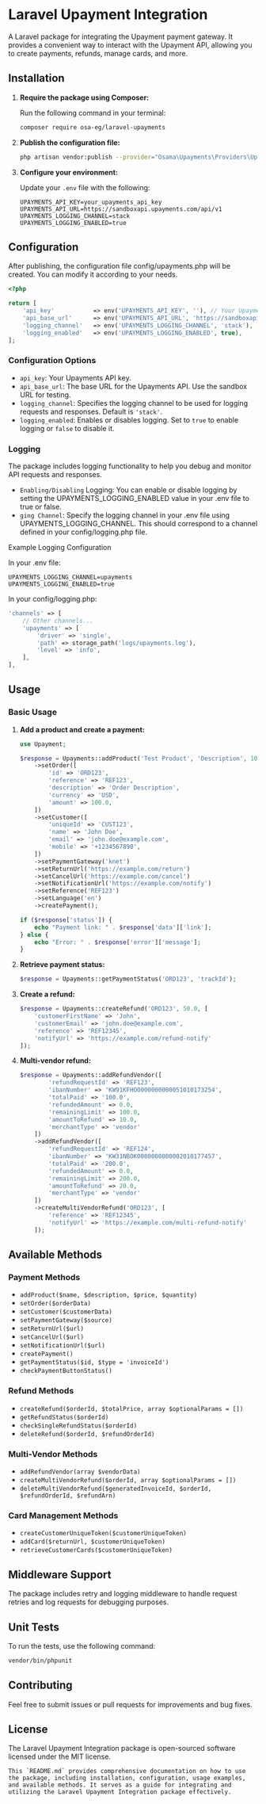 # Laravel Upayment Integration

A Laravel package for integrating the Upayment payment gateway. It provides a convenient way to interact with the Upayment API, allowing you to create payments, refunds, manage cards, and more.

## Installation

1. **Require the package using Composer:**

   Run the following command in your terminal:

    ```bash
   composer require osa-eg/laravel-upayments
   ```

2. **Publish the configuration file:**

    ```bash
    php artisan vendor:publish --provider="Osama\Upayments\Providers\UpaymentsServiceProvider" --tag="config"
    ```

3. **Configure your environment:**

   Update your `.env` file with the following:

    ```dotenv
    UPAYMENTS_API_KEY=your_upayments_api_key
    UPAYMENTS_API_URL=https://sandboxapi.upayments.com/api/v1
    UPAYMENTS_LOGGING_CHANNEL=stack
    UPAYMENTS_LOGGING_ENABLED=true
   ```

## Configuration

After publishing, the configuration file config/upayments.php will be created. You can modify it according to your needs.
```php
<?php

return [
    'api_key'           => env('UPAYMENTS_API_KEY', ''), // Your Upayments API key
    'api_base_url'      => env('UPAYMENTS_API_URL', 'https://sandboxapi.upayments.com'),
    'logging_channel'   => env('UPAYMENTS_LOGGING_CHANNEL', 'stack'),
    'logging_enabled'   => env('UPAYMENTS_LOGGING_ENABLED', true),
];
```

### Configuration Options

- `api_key`: Your Upayments API key.
- `api_base_url`: The base URL for the Upayments API. Use the sandbox URL for testing.
- `logging_channel`: Specifies the logging channel to be used for logging requests and responses. Default is `'stack'`.
- `logging_enabled`: Enables or disables logging. Set to `true` to enable logging or `false` to disable it.

### Logging

The package includes logging functionality to help you debug and monitor API requests and responses.

- `Enabling/Disabling` Logging: You can enable or disable logging by setting the UPAYMENTS_LOGGING_ENABLED value in your .env file to true or false.
- `ging Channel`: Specify the logging channel in your .env file using UPAYMENTS_LOGGING_CHANNEL. This should correspond to a channel defined in your config/logging.php file.

Example Logging Configuration

In your .env file:
```dotenv
UPAYMENTS_LOGGING_CHANNEL=upayments
UPAYMENTS_LOGGING_ENABLED=true
```
In your config/logging.php:
```php
'channels' => [
    // Other channels...
    'upayments' => [
        'driver' => 'single',
        'path' => storage_path('logs/upayments.log'),
        'level' => 'info',
    ],
],
```
## Usage

### Basic Usage

1. **Add a product and create a payment:**

    ```php
    use Upayment;

    $response = Upayments::addProduct('Test Product', 'Description', 100.0, 1)
        ->setOrder([
            'id' => 'ORD123',
            'reference' => 'REF123',
            'description' => 'Order Description',
            'currency' => 'USD',
            'amount' => 100.0,
        ])
        ->setCustomer([
            'uniqueId' => 'CUST123',
            'name' => 'John Doe',
            'email' => 'john.doe@example.com',
            'mobile' => '+1234567890',
        ])
        ->setPaymentGateway('knet')
        ->setReturnUrl('https://example.com/return')
        ->setCancelUrl('https://example.com/cancel')
        ->setNotificationUrl('https://example.com/notify')
        ->setReference('REF123')
        ->setLanguage('en')
        ->createPayment();
    
    if ($response['status']) {
        echo "Payment link: " . $response['data']['link'];
    } else {
        echo "Error: " . $response['error']['message'];
    }
    ```

2. **Retrieve payment status:**

    ```php
    $response = Upayments::getPaymentStatus('ORD123', 'trackId');
    ```

3. **Create a refund:**

    ```php
    $response = Upayments::createRefund('ORD123', 50.0, [
        'customerFirstName' => 'John',
        'customerEmail' => 'john.doe@example.com',
        'reference' => 'REF12345',
        'notifyUrl' => 'https://example.com/refund-notify'
    ]);
    ```

4. **Multi-vendor refund:**

    ```php
    $response = Upayments::addRefundVendor([
            'refundRequestId' => 'REF123',
            'ibanNumber' => 'KW91KFHO0000000000051010173254',
            'totalPaid' => '100.0',
            'refundedAmount' => 0.0,
            'remainingLimit' => 100.0,
            'amountToRefund' => 10.0,
            'merchantType' => 'vendor'
        ])
        ->addRefundVendor([
            'refundRequestId' => 'REF124',
            'ibanNumber' => 'KW31NBOK0000000000002010177457',
            'totalPaid' => '200.0',
            'refundedAmount' => 0.0,
            'remainingLimit' => 200.0,
            'amountToRefund' => 20.0,
            'merchantType' => 'vendor'
        ])
        ->createMultiVendorRefund('ORD123', [
            'reference' => 'REF12345',
            'notifyUrl' => 'https://example.com/multi-refund-notify'
        ]);
    ```

## Available Methods

### Payment Methods

- `addProduct($name, $description, $price, $quantity)`
- `setOrder($orderData)`
- `setCustomer($customerData)`
- `setPaymentGateway($source)`
- `setReturnUrl($url)`
- `setCancelUrl($url)`
- `setNotificationUrl($url)`
- `createPayment()`
- `getPaymentStatus($id, $type = 'invoiceId')`
- `checkPaymentButtonStatus()`

### Refund Methods

- `createRefund($orderId, $totalPrice, array $optionalParams = [])`
- `getRefundStatus($orderId)`
- `checkSingleRefundStatus($orderId)`
- `deleteRefund($orderId, $refundOrderId)`

### Multi-Vendor Methods

- `addRefundVendor(array $vendorData)`
- `createMultiVendorRefund($orderId, array $optionalParams = [])`
- `deleteMultiVendorRefund($generatedInvoiceId, $orderId, $refundOrderId, $refundArn)`

### Card Management Methods

- `createCustomerUniqueToken($customerUniqueToken)`
- `addCard($returnUrl, $customerUniqueToken)`
- `retrieveCustomerCards($customerUniqueToken)`

## Middleware Support

The package includes retry and logging middleware to handle request retries and log requests for debugging purposes.

## Unit Tests

To run the tests, use the following command:

```bash
vendor/bin/phpunit
```
## Contributing

Feel free to submit issues or pull requests for improvements and bug fixes.

## License

The Laravel Upayment Integration package is open-sourced software licensed under the MIT license.

```
This `README.md` provides comprehensive documentation on how to use the package, including installation, configuration, usage examples, and available methods. It serves as a guide for integrating and utilizing the Laravel Upayment Integration package effectively.
```